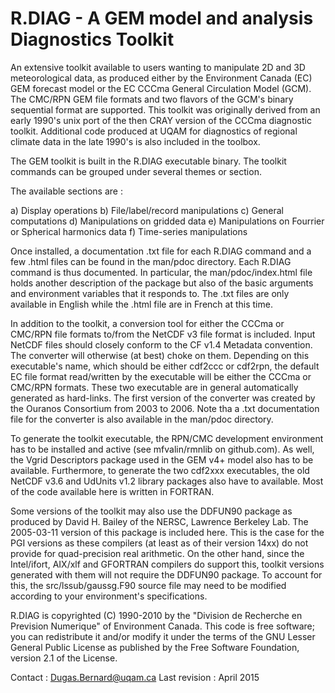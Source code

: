 
 R.DIAG - A GEM model and analysis Diagnostics Toolkit
 ======

 An extensive toolkit available to users wanting to manipulate 2D
 and 3D meteorological data, as produced either by the Environment
 Canada (EC) GEM forecast model or the EC CCCma General Circulation
 Model (GCM). The CMC/RPN GEM file formats and two flavors of the
 GCM's binary sequential format are supported. This toolkit was
 originally derived from an early 1990's unix port of the then
 CRAY version of the CCCma diagnostic toolkit. Additional code
 produced at UQAM for diagnostics of regional climate data in
 the late 1990's is also included in the toolbox.

 The GEM toolkit is built in the R.DIAG executable binary. The
 toolkit commands can be grouped under several themes or section.

 The available sections are :

 a) Display operations
 b) File/label/record manipulations 
 c) General computations
 d) Manipulations on gridded data
 e) Manipulations on Fourrier or Spherical harmonics data
 f) Time-series manipulations

 Once installed, a documentation .txt file for each R.DIAG command and
 a few .html files can be found in the man/pdoc directory. Each R.DIAG
 command is thus documented. In particular, the man/pdoc/index.html
 file holds another description of the package but also of the basic
 arguments and environment variables that it responds to. The .txt
 files are only available in English while the .html file are in
 French at this time.

 In addition to the toolkit, a conversion tool for either the CCCma
 or CMC/RPN file formats to/from the NetCDF v3 file format is included.
 Input NetCDF files should closely conform to the CF v1.4 Metadata
 convention. The converter will otherwise (at best) choke on them.
 Depending on this executable's name, which should be either cdf2ccc
 or cdf2rpn, the default EC file format read/written by the executable
 will be either the CCCma or CMC/RPN formats. These two executable
 are in general automatically generated as hard-links. The first
 version of the converter was created by the Ouranos Consortium
 from 2003 to 2006. Note tha a .txt documentation file for the
 converter is also available in the man/pdoc directory.

 To generate the toolkit executable, the RPN/CMC development environment
 has to be installed and active (see mfvalin/rmnlib on github.com). As
 well, the Vgrid Descriptors package used in the GEM v4+ model also has
 to be available. Furthermore, to generate the two cdf2xxx executables,
 the old NetCDF v3.6 and UdUnits v1.2 library packages also have to
 available. Most of the code available here is written in FORTRAN.

 Some versions of the toolkit may also use the DDFUN90 package as
 produced by  David H. Bailey of the NERSC, Lawrence Berkeley Lab.
 The 2005-03-11 version of this package is included here. This is
 the case for the PGI versions as these compilers (at least as of
 their version 14xx) do not provide for quad-precision real arithmetic.
 On the other hand, since the Intel/ifort, AIX/xlf and GFORTRAN
 compilers do support this, toolkit versions generated with them
 will not require the DDFUN90 package. To account for this, the
 src/lssub/gaussg.F90 source file may need to be modified
 according to your environment's specifications.
 
 R.DIAG is copyrighted (C) 1990-2010 by the "Division de Recherche
 en Prevision Numerique" of Environment Canada. This code is free
 software; you can redistribute it and/or modify it under the terms
 of the GNU Lesser General Public License as published by the Free
 Software Foundation, version 2.1 of the License.

 Contact : Dugas.Bernard@uqam.ca
 Last revision : April 2015

